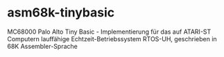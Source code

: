 # asm68k-tinybasic
MC68000 Palo Alto Tiny Basic - Implementierung für das auf ATARI-ST Computern lauffähige Echtzeit-Betriebssystem RTOS-UH, geschrieben in 68K Assembler-Sprache
